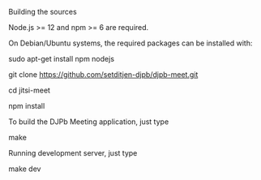 Building the sources

Node.js >= 12 and npm >= 6 are required.

On Debian/Ubuntu systems, the required packages can be installed with:

sudo apt-get install npm nodejs

git clone https://github.com/setditjen-djpb/djpb-meet.git

cd jitsi-meet

npm install


To build the DJPb Meeting application, just type

make

Running development server, just type

make dev
